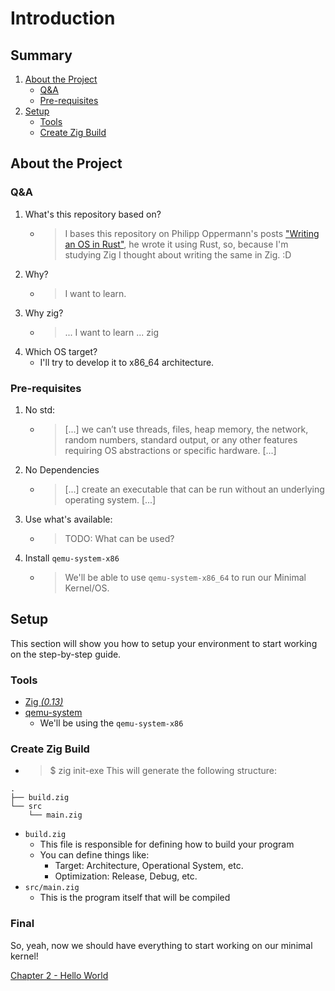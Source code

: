 # Introduction

## Summary
1. [About the Project](#about-the-project)
    - [Q&A](#q&a)
    - [Pre-requisites](#pre-requisites)
2. [Setup](#setup)
    - [Tools](#tools)
    - [Create Zig Build](#create-zig-build)

## About the Project

### Q&A
1. What's this repository based on?
    - > I bases this repository on Philipp Oppermann's posts ["Writing an OS in Rust"](https://os.phil-opp.com/), he wrote it using Rust, so, because I'm studying  Zig I thought about writing the same in Zig. :D 
2. Why?
    - > I want to learn.
3. Why zig?
    - > ... I want to learn ... zig
4. Which OS target?
    - I'll try to develop it to x86_64 architecture.

<!-- 
    TODO: 
        - Add more info
-->

### Pre-requisites
1. No std:
    - > [...] we can’t use threads, files, heap memory, the network, random numbers, standard output, or any other features requiring OS abstractions or specific hardware. [...]
2. No Dependencies
    - > [...] create an executable that can be run without an underlying operating system. [...]
3. Use what's available:
    - > TODO: What can be used?
4. Install `qemu-system-x86`
    - > We'll be able to use `qemu-system-x86_64` to run our Minimal Kernel/OS.

## Setup
This section will show you how to setup your environment to start working on the step-by-step guide.

### Tools
- [Zig _(0.13)_](https://ziglang.org/)
- [qemu-system](https://www.qemu.org/)
    - We'll be using the `qemu-system-x86`

### Create Zig Build
- > $ zig init-exe
This will generate the following structure:
```shell
.
├── build.zig
└── src
    └── main.zig
```

- `build.zig`
    - This file is responsible for defining how to build your program
    - You can define things like:
        - Target: Architecture, Operational System, etc.
        - Optimization: Release, Debug, etc.
- `src/main.zig`
    - This is the program itself that will be compiled 

### Final
So, yeah, now we should have everything to start working on our minimal kernel!

[Chapter 2 - Hello World](./02_hello_world.md)
